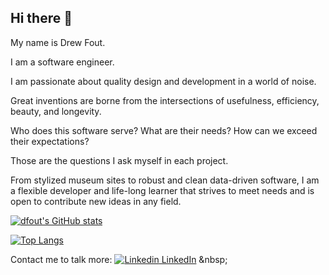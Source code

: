 ## Hi there 👋

My name is Drew Fout. 

I am a software engineer. 

I am passionate about quality design and development in a world of noise. 

Great inventions are borne from the intersections of usefulness, efficiency, beauty, and longevity. 

Who does this software serve? What are their needs? How can we exceed their expectations?

Those are the questions I ask myself in each project. 

From stylized museum sites to robust and clean data-driven software, I am a flexible developer and life-long learner that strives to meet needs and is open to contribute new ideas in any field.

[![dfout's GitHub stats](https://github-readme-stats.vercel.app/api?username=dfout)](https://github.com/dfout/github-readme-stats)

[![Top Langs](https://github-readme-stats.vercel.app/api/top-langs/?username=dfout&layout=compact)](https://github.com/dfout/github-readme-stats)

Contact me to talk more: 
[![Linkedin](https://i.sstatic.net/gVE0j.png) LinkedIn]([https://www.linkedin/in/drew-fout/](https://www.linkedin.com/in/drew-fout/))
&nbsp;

 
